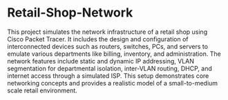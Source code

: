 # Retail-Shop-Network
This project simulates the network infrastructure of a retail shop using Cisco Packet Tracer. It includes the design and configuration of interconnected devices such as routers, switches, PCs, and servers to emulate various departments like billing, inventory, and administration. The network features include static and dynamic IP addressing, VLAN segmentation for departmental isolation, inter-VLAN routing, DHCP, and internet access through a simulated ISP. This setup demonstrates core networking concepts and provides a realistic model of a small-to-medium scale retail environment.
